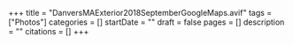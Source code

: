 +++
title = "DanversMAExterior2018SeptemberGoogleMaps.avif"
tags = ["Photos"]
categories = []
startDate = ""
draft = false
pages = []
description = ""
citations = []
+++
